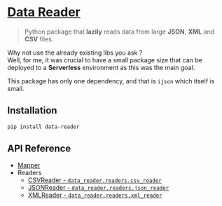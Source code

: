 [Data Reader](https://github.com/polkovnik-z/python-data-reader/blob/master/README.md)
===========
> Python package that **lazily** reads data from large **JSON**, **XML** and **CSV** files.

Why not use the already existing libs you ask ?  
Well, for me, it was crucial to have a small package size that can be deployed to a **Serverless** environment as this was the main goal.  

This package has only one dependency, and that is `ijson` which itself is small.

Installation
------------
```sh
pip install data-reader
```

API Reference
-------------
 * [Mapper](https://github.com/polkovnik-z/python-data-reader/blob/master/docs/mapper.md)
 * Readers
   * [CSVReader - `data_reader.readers.csv_reader`](https://github.com/polkovnik-z/python-data-reader/blob/master/docs/csv-reader.md)
   * [JSONReader - `data_reader.readers.json_reader`](https://github.com/polkovnik-z/python-data-reader/blob/master/docs/json-reader.md)
   * [XMLReader - `data_reader.readers.xml_reader`](https://github.com/polkovnik-z/python-data-reader/blob/master/docs/xm-reader.md)
